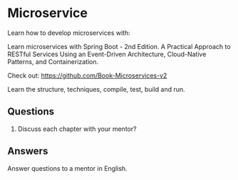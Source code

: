 # Microservice 

Learn how to develop microservices with:

Learn microservices with Spring Boot - 2nd Edition. A Practical Approach to RESTful Services Using an Event-Driven 
Architecture, Cloud-Native Patterns, and Containerization.

Check out: https://github.com/Book-Microservices-v2

Learn the structure, techniques, compile, test, build and run.

## Questions

1. Discuss each chapter with your mentor?

## Answers

Answer questions to a mentor in English.